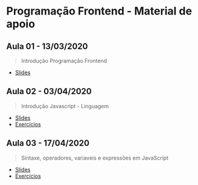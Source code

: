 # Programação Frontend - Material de apoio

## Aula 01  - 13/03/2020

> Introdução Programação Frontend
- [Slides](https://docs.google.com/presentation/d/1lM03YWk-fjHBv2f0yPUXwPhThC7fQ1Lt9r-ZNC_YYAw/edit?usp=sharing)

## Aula 02  - 03/04/2020

> Introdução Javascript - Linguagem
- [Slides](https://docs.google.com/presentation/d/1leFFfZb5hZu_QeVOOEy4eOQHPbubcDuEpcONFHkfL0Y/edit?usp=sharing)
- [Exercícios](https://github.com/wagnerssouza/uninove/tree/master/programacao-frontend/aula-02)


## Aula 03  - 17/04/2020

>  Sintaxe, operadores, variaveis e expressões em JavaScript
- [Slides](https://docs.google.com/presentation/d/1V7mAb5w0sdjYhvdAyeeEQJ42s3R1vilKZuRp_7vhMmM/edit?usp=sharing)
- [Exercícios](https://github.com/wagnerssouza/uninove/tree/master/programacao-frontend/aula-03)

